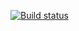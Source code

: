 [![Build status](https://ci.appveyor.com/api/projects/status/8kiyu0ar4sb2lrpp?svg=true)](https://ci.appveyor.com/project/Anya9999222/dom-b65e1)